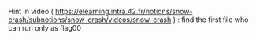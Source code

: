 Hint in video ( https://elearning.intra.42.fr/notions/snow-crash/subnotions/snow-crash/videos/snow-crash ) : 
find the first file who can run only as flag00

